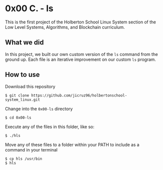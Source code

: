 # 0x00 C. - ls

This is the first project of the Holberton School Linux System section of the Low Level Systems, Algorithms, and Blockchain curriculum.

## What we did

In this project, we built our own custom version of the `ls` command from the ground up. Each file is an iterative improvement on our custom `ls` program. 

## How to use

Download this repository

```
$ git clone https://github.com/jicruz96/holbertonschool-system_linux.git
```

Change into the `0x00-ls` directory
```
$ cd 0x00-ls
```

Execute any of the files in this folder, like so:
```
$ ./hls
```

Move any of these files to a folder within your PATH to include as a command in your terminal
```
$ cp hls /usr/bin
$ hls
```

